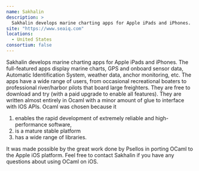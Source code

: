 ```yaml
---
name: Sakhalin
description: > 
  Sakhalin develops marine charting apps for Apple iPads and iPhones.
site: "https://www.seaiq.com"
locations: 
  - United States
consortium: false
---
```


Sakhalin develops marine charting apps for Apple iPads and iPhones. The full-featured apps display marine charts, GPS and onboard sensor data, Automatic Identification System, weather data, anchor monitoring, etc. The apps have a wide range of users, from occasional recreational boaters to professional river/harbor pilots that board large freighters. They are free to download and try (with a paid upgrade to enable all features). They are written almost entirely in Ocaml with a minor amount of glue to interface with IOS APIs. Ocaml was chosen because it

 1. enables the rapid development of extremely reliable and high-performance software,
 2. is a mature stable platform
 3. has a wide range of libraries. 
 
It was made possible by the great work done by Psellos in porting OCaml to the Apple iOS platform. Feel free to contact Sakhalin if you have any questions about using OCaml on iOS.